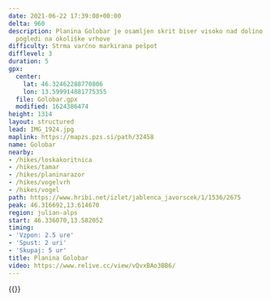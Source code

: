 ```yaml
---
date: 2021-06-22 17:39:08+00:00
delta: 960
description: Planina Golobar je osamljen skrit biser visoko nad dolino Soče z lepimi
  pogledi na okoliške vrhove
difficulty: Strma varčno markirana pešpot
difflevel: 3
duration: 5
gpx:
  center:
    lat: 46.32462288770806
    lon: 13.599914881775355
  file: Golobar.gpx
  modified: 1624386474
height: 1314
layout: structured
lead: IMG_1924.jpg
maplink: https://mapzs.pzs.si/path/32458
name: Golobar
nearby:
- /hikes/loskakoritnica
- /hikes/tamar
- /hikes/planinarazor
- /hikes/vogelvrh
- /hikes/vogel
path: https://www.hribi.net/izlet/jablenca_javorscek/1/1536/2675
peak: 46.316692,13.614670
region: julian-alps
start: 46.336070,13.582052
timing:
- 'Vzpon: 2.5 ure'
- 'Spust: 2 uri'
- 'Skupaj: 5 ur'
title: Planina Golobar
video: https://www.relive.cc/view/vQvxBAo3BB6/
---
```

{{<hike-details description="yes">}}
